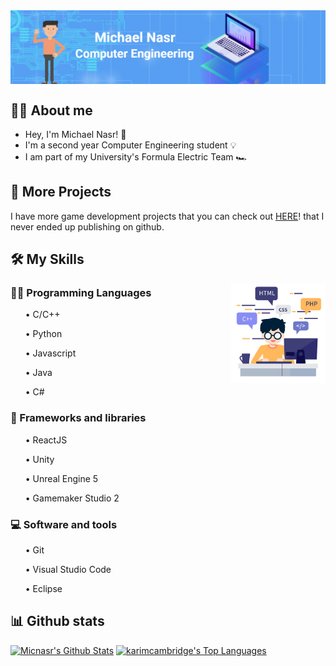 <div align="center">
<img src="images/header.png? raw=true" align="center" width=100% height=50% />
</div> 


## 💁‍♂️ About me

* Hey, I'm Michael Nasr! :wave:	
* I'm a second year Computer Engineering student :bulb:	
* I am part of my University's Formula Electric Team :racing_car:

## :floppy_disk: More Projects

I have more game development projects that you can check out [HERE](https://micnasr.itch.io/)!
 that I never ended up publishing on github.

## 🛠️ My Skills

<div align="center">
<img src="images/skills.png? raw=true" align="right" width=30% height=30% />
</div> 

### 👨‍💻 Programming Languages

<ul>• C/C++</ul>
<ul>• Python</ul>
<ul>• Javascript</ul>
<ul>• Java</ul>
<ul>• C#</ul>

### 🧰 Frameworks and libraries

<ul>• ReactJS</ul>
<ul>• Unity</ul>
<ul>• Unreal Engine 5</ul>
<ul>• Gamemaker Studio 2</ul>

### 💻 Software and tools
<ul>• Git</ul>
<ul>• Visual Studio Code</ul>
<ul>• Eclipse</ul>

## 📊 Github stats
<p>
    <a align="center" href="https://github-readme-stats-sigma-five.vercel.app/api?username=Micnasr&show_icons=true&count_private=true&theme=react&hide_border=true&bg_color=1F222E&title_color=F85D7F&icon_color=F8D866"><img alt="Micnasr's Github Stats"
                    src="https://github-readme-stats-sigma-five.vercel.app/api?username=Micnasr&show_icons=true&count_private=true&theme=react&hide_border=true&bg_color=1F222E&title_color=F85D7F&icon_color=F8D866" /></a>
  <a align="center" href="https://github-readme-stats-sigma-five.vercel.app/api/top-langs/?username=Micnasr&langs_count=8&layout=compact&theme=react&hide_border=true&bg_color=1F222E&title_color=F85D7F&icon_color=F8D866">
    <img alt="karimcambridge's Top Languages" src="https://github-readme-stats-sigma-five.vercel.app/api/top-langs/?username=Micnasr&langs_count=8&layout=compact&theme=react&hide_border=true&bg_color=1F222E&title_color=F85D7F&icon_color=F8D866" /></a>
</p>
